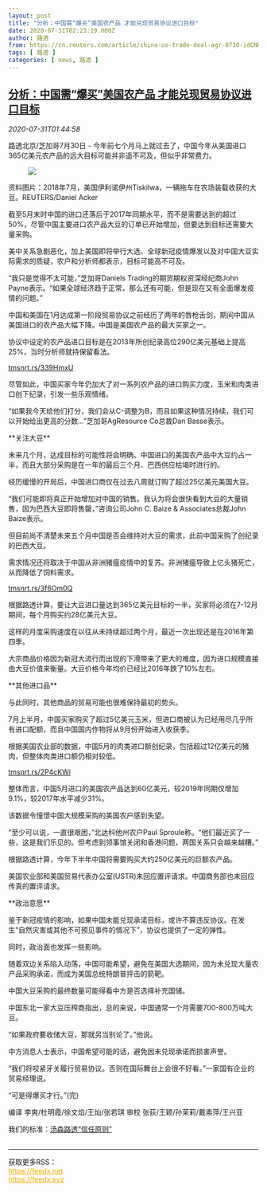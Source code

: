 ```yaml
---
layout: post
title: "分析：中国需“爆买”美国农产品 才能兑现贸易协议进口目标"
date: 2020-07-31T02:23:19.000Z
author: 路透
from: https://cn.reuters.com/article/china-us-trade-deal-agr-0730-idCNKCS24W04Y
tags: [ 路透 ]
categories: [ news, 路透 ]
---
```

<!--1596162199000-->
[分析：中国需“爆买”美国农产品 才能兑现贸易协议进口目标](https://cn.reuters.com/article/china-us-trade-deal-agr-0730-idCNKCS24W04Y)
------

<div>
<div><i>2020-07-31T01:44:58</i></div><div class="StandardArticleBody_body"><p>路透北京/芝加哥7月30日 - 今年前七个月马上就过去了，中国今年从美国进口365亿美元农产品的远大目标可能并非遥不可及，但似乎非常费力。 </p><div class="PrimaryAsset_container"><div class="Image_container" tabindex="-1"><figure class="Image_zoom" style="padding-bottom:"><div class="LazyImage_container LazyImage_dark" style="background-image:none"><img src="//s2.reutersmedia.net/resources/r/?m=02&amp;d=20200731&amp;t=2&amp;i=1527791834&amp;r=LYNXNPEG6U03F&amp;w=600" aria-label="资料图片：2018年7月，美国伊利诺伊州Tiskilwa，一辆拖车在农场装载收获的大豆。REUTERS/Daniel Acker"/><div class="LazyImage_image LazyImage_fallback" style="background-image:url(//s2.reutersmedia.net/resources/r/?m=02&amp;d=20200731&amp;t=2&amp;i=1527791834&amp;r=LYNXNPEG6U03F&amp;w=600);background-position:center center;background-color:inherit"></div></div><div class="Image_expand-button" aria-label="Expand Image Slideshow" role="button" tabindex="0"></div></figure><figcaption><div class="Image_caption"><span>资料图片：2018年7月，美国伊利诺伊州Tiskilwa，一辆拖车在农场装载收获的大豆。REUTERS/Daniel Acker</span></div></figcaption></div></div><p>截至5月末时中国的进口还落后于2017年同期水平，而不是需要达到的超过50%，尽管中国主要进口农产品大豆的订单已开始增加，但要达到目标还需要大量采购。 </p><p>美中关系急剧恶化，加上美国即将举行大选、全球新冠疫情爆发以及对中国大豆实际需求的质疑，农户和分析师都表示，目标可能高不可及。 </p><p>“我只是觉得不太可能，”芝加哥Daniels Trading的期货期权资深经纪商John Payne表示。“如果全球经济趋于正常，那么还有可能，但是现在又有全面爆发疫情的问题。” </p><p>中国和美国在1月达成第一阶段贸易协议之前经历了两年的唇枪舌剑，期间中国从美国进口的农产品大幅下降。中国是美国农产品的最大买家之一。 </p><p>协议中设定的农产品进口目标是在2013年所创纪录高位290亿美元基础上提高25%，当时分析师就持保留看法。 </p><p><a href="https://tmsnrt.rs/339HmxU">tmsnrt.rs/339HmxU</a> </p><p>尽管如此，中国买家今年仍加大了对一系列农产品的进口购买力度，玉米和肉类进口创下纪录，引发一些乐观情绪。 </p><p>“如果我今天给他们打分，我们会从C-调整为B，而且如果这种情况持续，我们可以开始给出更高的分数...”芝加哥AgResource Co总裁Dan Basse表示。 </p><p>**关注大豆** </p><p>未来几个月，达成目标的可能性将会明确。中国进口的美国农产品中大豆约占一半，而且大部分采购是在一年的最后三个月、巴西供应枯竭时进行的。 </p><p>经历缓慢的开局后，中国进口商仅在过去八周就订购了超过25亿美元美国大豆。 </p><p>“我们可能即将真正开始增加对中国的销售。我认为将会很快看到大豆的大量销售，因为巴西大豆即将售罄，”咨询公司John C. Baize & Associates总裁John Baize表示。 </p><p>但目前尚不清楚未来五个月中国是否会维持对大豆的需求，此前中国采购了创纪录的巴西大豆。 </p><p>需求情况还将取决于中国从非洲猪瘟疫情中的复苏。非洲猪瘟导致上亿头猪死亡，从而降低了饲料需求。 </p><p><a href="https://tmsnrt.rs/3f6Om0Q">tmsnrt.rs/3f6Om0Q</a> </p><p>根据路透计算，要让大豆进口量达到365亿美元目标的一半，买家将必须在7-12月期间，每个月购买约28亿美元大豆。 </p><p>这样的月度采购速度在以往从未持续超过两个月，最近一次出现还是在2016年第四季。 </p><p>大宗商品价格因为新冠大流行而出现的下滑带来了更大的难度，因为进口规模直接由大豆价值来衡量。大豆价格今年均价已经比2016年跌了10%左右。 </p><p>**其他进口品** </p><p>与此同时，其他商品的贸易可能也很难保持最初的势头。 </p><p>7月上半月，中国买家购买了超过5亿美元玉米，但进口商被认为已经用尽几乎所有进口配额，而且中国国内作物将从9月份开始进入收获季。 </p><p>根据美国农业部的数据，中国5月的肉类进口额创纪录，包括超过12亿美元的猪肉，但整体肉类进口额仍相对较低。     </p><p><a href="https://tmsnrt.rs/2P4cKWi">tmsnrt.rs/2P4cKWi</a> </p><p>整体而言，中国5月进口的美国农产品达到60亿美元，较2019年同期仅增加9.1%，较2017年水平减少31%。 </p><p>该数据令憧憬中国大规模采购的美国农户感到失望。 </p><p>“至少可以说，一直很艰困，”北达科他州农户Paul Sproule称。“他们最近买了一些，这是我们乐见的。但考虑到领事馆关闭和香港问题，两国关系只会越来越糟。” </p><p>根据路透计算，今年下半年中国将需要购买大约250亿美元的巨额农产品。 </p><p>美国农业部和美国贸易代表办公室(USTR)未回应置评请求。中国商务部也未回应传真的置评请求。 </p><p>**政治意愿** </p><p>鉴于新冠疫情的影响，如果中国未能兑现承诺目标，或许不算违反协议。在发生“自然灾害或其他不可预见事件的情况下”，协议也提供了一定的弹性。 </p><p>同时，政治面也发挥一些影响。 </p><p>随着双边关系陷入动荡，中国可能希望，避免在美国大选期间，因为未兑现大量农产品采购承诺，而成为美国总统特朗普抨击的箭靶。 </p><p>中国大豆采购的最终数量可能得看中方是否选择补充国储。 </p><p>中国东北一家大豆压榨商指出，总的来说，中国通常一个月需要700-800万吨大豆。 </p><p>“如果政府要收储大豆，那就另当别论了。”他说。 </p><p>中方消息人士表示，中国希望可能的话，避免因未兑现承诺而损害声誉。 </p><p>“我们将咬紧牙关履行贸易协议。否则在国际舞台上会很不好看。”一家国有企业的贸易经理说。 </p><p>“可是得爆买才行。”(完) </p><div class="Attribution_container"><div class="Attribution_attribution"><p class="Attribution_content">编译 李爽/杜明霞/徐文焰/王灿/张若琪 审校 张荻/王颖/孙茉莉/戴素萍/王兴亚 </p></div></div><div class="StandardArticleBody_trustBadgeContainer"><span class="StandardArticleBody_trustBadgeTitle">我们的标准：</span><span class="trustBadgeUrl"><a href="https://www.thomsonreuters.cn/content/dam/openweb/documents/pdf/china/brochures/about-us-1.pdf">汤森路透“信任原则”</a></span></div></div><br><hr><div>获取更多RSS：<br><a href="https://feedx.net" style="color:orange" target="_blank">https://feedx.net</a> <br><a href="https://feedx.xyz" style="color:orange" target="_blank">https://feedx.xyz</a><br></div>
</div>
